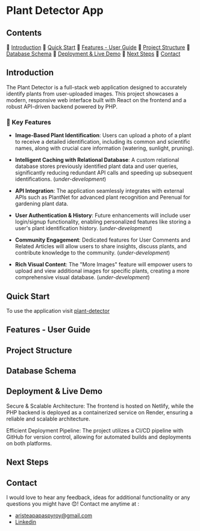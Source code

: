 # Plant Detector App

## Contents
🌸 [Introduction](#introduction)
🌸 [Quick Start](#quick-start)
🌸 [Features - User Guide](#features---user-guide)
🌸 [Project Structure](#project-structure)
🌸 [Database Schema](#database-schema)
🌸 [Deployment & Live Demo](#deployment--live-demo)
🌸 [Next Steps](#next-steps)
🌸 [Contact](#contact)


## Introduction
The Plant Detector is a full-stack web application designed to accurately identify plants from user-uploaded images. This project showcases a modern, responsive web interface built with React on the frontend and a robust API-driven backend powered by PHP. 

### 🌸 Key Features
* **Image-Based Plant Identification**: Users can upload a photo of a plant to receive a detailed identification, including its common and scientific names, along with crucial care information (watering, sunlight, pruning).

* **Intelligent Caching with Relational Database**: A custom relational database stores previously identified plant data and user queries, significantly reducing redundant API calls and speeding up subsequent identifications. (*under-development*)

* **API Integration**: The application seamlessly integrates with external APIs such as PlantNet for advanced plant recognition and Perenual for gardening plant data.

* **User Authentication & History**: Future enhancements will include user login/signup functionality, enabling personalized features like storing a user's plant identification history. (*under-development*)

* **Community Engagement**: Dedicated features for User Comments and Related Articles will allow users to share insights, discuss plants, and contribute knowledge to the community. (*under-development*)

* **Rich Visual Content**: The "More Images" feature will empower users to upload and view additional images for specific plants, creating a more comprehensive visual database. (*under-development*)


## Quick Start
To use the application visit [plant-detector](https://plant-detector-project.netlify.app/)


## Features - User Guide



## Project Structure

## Database Schema

## Deployment & Live Demo
Secure & Scalable Architecture: The frontend is hosted on Netlify, while the PHP backend is deployed as a containerized service on Render, ensuring a reliable and scalable architecture.

Efficient Deployment Pipeline: The project utilizes a CI/CD pipeline with GitHub for version control, allowing for automated builds and deployments on both platforms.
## Next Steps

## Contact
I would love to hear any feedback, ideas for additional functionality or any questions you might have 😊! Contact me anytime at : 
* [aristeapapaspyroy@gmail.com](mailto:aristeapapaspyroy@gmail.com)
* [Linkedin](https://www.linkedin.com/in/aristea-papaspyrou-8277a02a0/)
